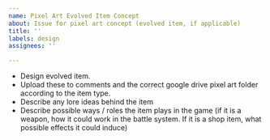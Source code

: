 ```yaml
---
name: Pixel Art Evolved Item Concept
about: Issue for pixel art concept (evolved item, if applicable)
title: ''
labels: design
assignees: ''

---
```


- Design evolved item.
- Upload these to comments and the correct google drive pixel art folder according to the item type.
- Describe any lore ideas behind the item
- Describe possible ways / roles the item plays in the game (if it is a weapon, how it could work in the battle       system. If it is a shop item, what possible effects it could induce)
